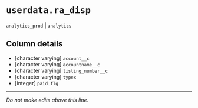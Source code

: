 # `userdata.ra_disp`
`analytics_prod` | `analytics`

## Column details
* [character varying] `account__c`
* [character varying] `accountname__c`
* [character varying] `listing_number__c`
* [character varying] `typex`
* [integer]   `paid_flg`

-------------------------------------------------------------------------------
*Do not make edits above this line.*
